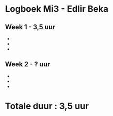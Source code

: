 # Logboek Mi3 - Edlir Beka

## Week 1 - 3,5 uur
*
*
*

## Week 2 - ? uur
*
*
*

# Totale duur : 3,5 uur
